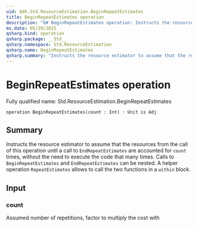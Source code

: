 ```yaml
---
uid: Qdk.Std.ResourceEstimation.BeginRepeatEstimates
title: BeginRepeatEstimates operation
description: "Q# BeginRepeatEstimates operation: Instructs the resource estimator to assume that the resources from the call of this operation until a call to `EndRepeatEstimates` are accounted for `count` times, without the need to execute the code that many times. Calls to `BeginRepeatEstimates` and `EndRepeatEstimates` can be nested. A helper operation `RepeatEstimates` allows to call the two functions in a `within` block."
ms.date: 05/29/2025
qsharp.kind: operation
qsharp.package: __Std__
qsharp.namespace: Std.ResourceEstimation
qsharp.name: BeginRepeatEstimates
qsharp.summary: "Instructs the resource estimator to assume that the resources from the call of this operation until a call to `EndRepeatEstimates` are accounted for `count` times, without the need to execute the code that many times. Calls to `BeginRepeatEstimates` and `EndRepeatEstimates` can be nested. A helper operation `RepeatEstimates` allows to call the two functions in a `within` block."
---
```


# BeginRepeatEstimates operation

Fully qualified name: Std.ResourceEstimation.BeginRepeatEstimates

```qsharp
operation BeginRepeatEstimates(count : Int) : Unit is Adj
```

## Summary
Instructs the resource estimator to assume that the resources from the
call of this operation until a call to `EndRepeatEstimates` are
accounted for `count` times, without the need to execute the code that many
times. Calls to `BeginRepeatEstimates` and `EndRepeatEstimates` can be nested.
A helper operation `RepeatEstimates` allows to call the two functions in a
`within` block.

## Input
### count
Assumed number of repetitions, factor to multiply the cost with
